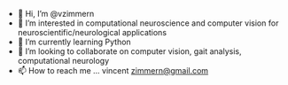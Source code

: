 - 👋 Hi, I’m @vzimmern
- 👀 I’m interested in computational neuroscience and computer vision for neuroscientific/neurological applications
- 🌱 I’m currently learning Python
- 💞️ I’m looking to collaborate on computer vision, gait analysis, computational neurology
- 📫 How to reach me ... vincent zimmern@gmail.com

<!---
vzimmern/vzimmern is a ✨ special ✨ repository because its `README.md` (this file) appears on your GitHub profile.
You can click the Preview link to take a look at your changes.
--->
